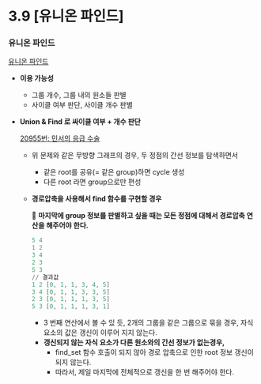 # 3.9 [유니온 파인드]

### 유니온 파인드

[유니온 파인드](https://sosoeasy.tistory.com/36)

- **이용 가능성**
    - 그룹 개수, 그룹 내의 원소들 판별
    - 사이클 여부 판단, 사이클 개수 판별

- **Union & Find 로 싸이클 여부 + 개수 판단**
    
    [20955번: 민서의 응급 수술](https://www.acmicpc.net/problem/20955)
    
    - 위 문제와 같은 무방향 그래프의 경우, 두 정점의 간선 정보를 탐색하면서
        - 같은 root를 공유(= 같은 group)하면 cycle 생성
        - 다른 root 라면 group으로만 편성
    
    - **경로압축을 사용해서 find 함수를 구현할 경우**
        
        📍 **마지막에 group 정보를 판별하고 싶을 때는 모든 정점에 대해서 경로압축 연산을 해주어야 한다.**
        
        ```powershell
        5 4
        1 2
        3 4
        2 3
        5 3
        // 결과값
        1 2 [0, 1, 1, 3, 4, 5]
        3 4 [0, 1, 1, 3, 3, 5]
        2 3 [0, 1, 1, 1, 3, 5]
        5 3 [0, 1, 1, 1, 3, 1]
        ```
        
        - 3 번째 연산에서 볼 수 있 듯, 2개의 그룹을 같은 그룹으로 묶을 경우, 자식 요소의 값은 갱신이 이루어 지지 않는다.
        - **갱신되지 않는 자식 요소가 다른 원소와의 간선 정보가 없는경우,**
            - find_set 함수 호출이 되지 않아 경로 압축으로 인한 root 정보 갱신이 되지 않는다.
            - 따라서, 제일 마지막에 전체적으로 갱신을 한 번 해주어야 한다.